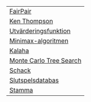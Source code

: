 | |
|-|
|[FairPair](FairPair.html)|
|[Ken Thompson](Ken_Thompson.html)|
|[Utvärderingsfunktion](Utvärderingsfunktion.html)|
|[Minimax-algoritmen](Minimax-algoritmen.html)|
|[Kalaha](Kalaha.html)|
|[Monte Carlo Tree Search](Monte_Carlo_Tree_Search.html)|
|[Schack](Schack.html)|
|[Slutspelsdatabas](Slutspelsdatabas.html)|
|[Stamma](Stamma.html)|
